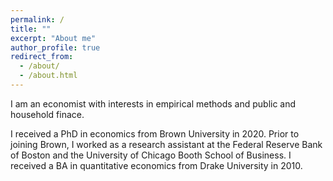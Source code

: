 ```yaml
---
permalink: /
title: ""
excerpt: "About me"
author_profile: true
redirect_from: 
  - /about/
  - /about.html
---
```


I am an economist with interests in empirical methods and public and household finace. 

I received a PhD in economics from Brown University in 2020. Prior to joining Brown, I worked as a research assistant at the Federal Reserve Bank of Boston and the University of Chicago Booth School of Business. I received a BA in quantitative economics from Drake University in 2010.
